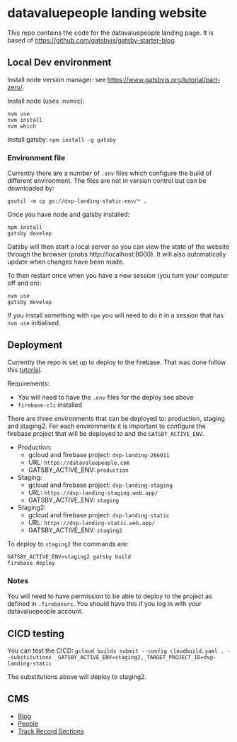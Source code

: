 # datavaluepeople landing website

This repo contains the code for the datavaluepeople landing page. It is based of https://github.com/gatsbyjs/gatsby-starter-blog.

## Local Dev environment
Install node version manager: see https://www.gatsbyjs.org/tutorial/part-zero/.

Install node (uses .nvmrc):
```
nvm use
nvm install
nvm which
```

Install gatsby: `npm install -g gatsby`

### Environment file
Currently there are a number of `.env` files which configure the build of different environment.
The files are not in version control but can be downloaded by:
```
gsutil -m cp gs://dvp-landing-static-env/* .
```

Once you have node and gatsby installed:
```
npm install
gatsby develop
```

Gatsby will then start a local server so you can view the state of the website
through the browser (probs http://localhost:8000). It will
also automatically update when changes have been made.

To then restart once when you have a new session (you turn your computer off and on):
```
nvm use
gatsby develop
```

If you install something with `npm` you will need to do it in a session that has `nvm use` initialised.

## Deployment
Currently the repo is set up to deploy to the firebase. That was done follow this [tutorial](https://www.gatsbyjs.org/docs/deploying-to-firebase/).

Requirements:
- You will need to have the `.env` files for the deploy see above
- `firebase-cli` installed

There are three environments that can be deployed to: production, staging and staging2.
For each environments it is important to configure the firebase project that will be deployed to and the `GATSBY_ACTIVE_ENV`.

- Production:
    - gcloud and firebase project: `dvp-landing-266011`
    - URL: `https://datavaluepeople.com`
    - GATSBY_ACTIVE_ENV: `production`
- Staging:
    - gcloud and firebase project: `dvp-landing-staging`
    - URL: `https://dvp-landing-staging.web.app/`
    - GATSBY_ACTIVE_ENV: `staging`
- Staging2:
    - gcloud and firebase project: `dvp-landing-static`
    - URL: `https://dvp-landing-static.web.app/`
    - GATSBY_ACTIVE_ENV: `staging2`


To deploy to `staging2` the commands are:
```
GATSBY_ACTIVE_ENV=staging2 gatsby build
firebase deploy
```

### Notes
You will need to have permission to be able to deploy to the project as defined in `.firebaserc`. You should have this if you log in with your datavaluepeople account.

## CICD testing
You can test the CICD:
`gcloud builds submit --config cloudbuild.yaml . --substitutions _GATSBY_ACTIVE_ENV=staging2,_TARGET_PROJECT_ID=dvp-landing-static`

The substitutions above will deploy to staging2.

## CMS
- [Blog](./docs/blog.md)
- [People](./docs/people.md)
- [Track Record Sections](./docs/track-record-sections.md)

